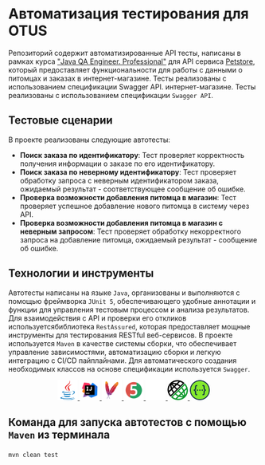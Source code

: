 # Автоматизация тестирования для OTUS

Репозиторий содержит автоматизированные API тесты, написаны в рамках
курса ["Java QA Engineer. Professional"](https://otus.ru/lessons/java-qa-pro/) для API сервиса [Petstore](https://petstore.swagger.io/), который
предоставляет функциональности для работы с данными о питомцах и заказах в
интернет-магазине. Тесты реализованы с использованием спецификации Swagger API.
интернет-магазине. Тесты реализованы с использованием спецификации `Swagger API`.

## Тестовые сценарии

В проекте реализованы следующие автотесты:

- **Поиск заказа по идентификатору**: Тест проверяет корректность получения информации о заказе по его идентификатору.
- **Поиск заказа по неверному идентификатору**: Тест проверяет обработку запроса с неверным идентификатором заказа,
  ожидаемый результат - соответствующее сообщение об ошибке.
- **Проверка возможности добавления питомца в магазин**: Тест проверяет успешное добавление нового питомца в систему
  через API.
- **Проверка возможности добавления питомца в магазин с неверным запросом**: Тест проверяет обработку некорректного
  запроса на добавление питомца, ожидаемый результат - сообщение об ошибке.

## Технологии и инструменты

Автотесты написаны на языке `Java`, организованы и выполняются с помощью фреймворка `JUnit 5`, обеспечивающего удобные
аннотации и функции для управления тестовым процессом и анализа результатов.
Для взаимодействия с API и проверки его откликов используетсябиблиотека `RestAssured`, которая предоставляет мощные
инструменты для тестирования RESTful веб-сервисов.
В проекте используется `Maven` в качестве системы сборки, что обеспечивает управление зависимостями, автоматизацию
сборки и легкую интеграцию с CI/CD пайплайнами. Для автоматического создания необходимых классов на основе спецификации
используется `Swagger`.

<p align="center">
    <a href="https://www.java.com/">
      <img width="8%" title="Java" src="src/main/resources/media/java-original.svg" alt="java">
    </a>
    <a href="https://www.jetbrains.com/">
      <img width="8%" title="IntelliJ IDEA" src="src/main/resources/media/Idea.svg" alt="IntelliJ IDEA">
    </a>
    <a href="https://maven.apache.org/">
      <img width="8%" title="Maven" src="src/main/resources/media/ApacheMaven.svg" alt="Maven">
    </a>
    <a href="https://junit.org/junit5/">
      <img width="8%" title="JUnit5" src="src/main/resources/media/Junit5.svg" alt="JUnit5">
    </a>
    <a href="https://github.com/">
      <img width="8%" title="GitHub" src="src/main/resources/media/github-mark-white.svg" alt="GitHub">
    </a>
    <a href="https://rest-assured.io/">
      <img width="8%" title="Rest Assured" src="src/main/resources/media/rest-assured.png" alt="Rest Assured">
    </a>
    <a href="https://swagger.io/">
      <img width="8%" title="Swagger" src="src/main/resources/media/Swagger.svg" alt="Swagger">
    </a>
</p>

## Команда для запуска автотестов с помощью `Maven` из терминала 
`mvn clean test`

